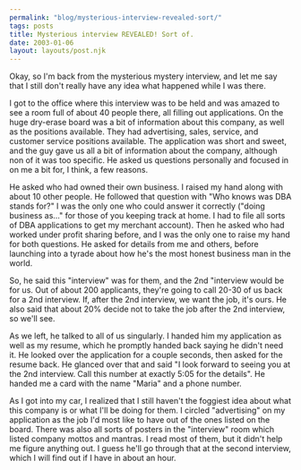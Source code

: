 ```yaml
---
permalink: "blog/mysterious-interview-revealed-sort/"
tags: posts
title: Mysterious interview REVEALED! Sort of.
date: 2003-01-06
layout: layouts/post.njk
---
```


Okay, so I'm back from the mysterious mystery interview, and let me say that I still don't really have any idea what happened while I was there. 

I got to the office where this interview was to be held and was amazed to see a room full of about 40 people there, all filling out applications. On the huge dry-erase board was a bit of information about this company, as well as the positions available. They had advertising, sales, service, and customer service positions available. The application was short and sweet, and the guy gave us all a bit of information about the company, although non of it was too specific. He asked us questions personally and focused in on me a bit for, I think, a few reasons.

He asked who had owned their own business. I raised my hand along with about 10 other people. He followed that question with "Who knows was DBA stands for?" I was the only one who could answer it correctly ("doing business as..." for those of you keeping track at home. I had to file all sorts of DBA applications to get my merchant account). Then he asked who had worked under profit sharing before, and I was the only one to raise my hand for both questions. He asked for details from me and others, before launching into a tyrade about how he's the most honest business man in the world. 

So, he said this "interview" was for them, and the 2nd "interview would be for us. Out of about 200 applicants, they're going to call 20-30 of us back for a 2nd interview. If, after the 2nd interview, we want the job, it's ours. He also said that about 20% decide not to take the job after the 2nd interview, so we'll see. 

As we left, he talked to all of us singularly. I handed him my application as well as my resume, which he promptly handed back saying he didn't need it. He looked over the application for a couple seconds, then asked for the resume back. He glanced over that and said "I look forward to seeing you at the 2nd interview. Call this number at exactly 5:05 for the details". He handed me a card with the name "Maria" and a phone number.

As I got into my car, I realized that I still haven't the foggiest idea about what this company is or what I'll be doing for them. I circled "advertising" on my application as the job I'd most like to have out of the ones listed on the board. There was also all sorts of posters in the "interview" room which listed company mottos and mantras. I read most of them, but it didn't help me figure anything out. I guess he'll go through that at the second interview, which I will find out if I have in about an hour.